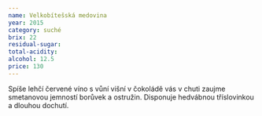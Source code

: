 ```yaml
---
name: Velkobítešská medovina
year: 2015
category: suché
brix: 22
residual-sugar: 
total-acidity: 
alcohol: 12.5
price: 130
---
```


Spíše lehčí červené víno s vůní višní v čokoládě vás v chuti zaujme smetanovou jemností borůvek a ostružin. Disponuje hedvábnou tříslovinkou a dlouhou dochutí.